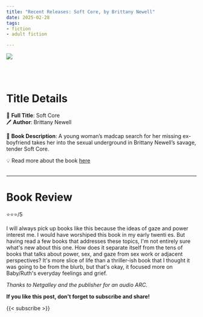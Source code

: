 ```yaml
---
title: "Recent Releases: Soft Core, by Brittany Newell"
date: 2025-02-28
tags: 
- fiction
- adult fiction

---
```


![](https://mpd-biblio-covers.imgix.net/9780374613891.jpg)

<br>
<br>

# Title Details

📕 **Full Title**: Soft Core
 \
🖊 **Author**: Brittany Newell

🔎 **Book Description**: A young woman’s madcap search for her missing ex-boyfriend takes her into the sexual underground in Brittany Newell’s savage, tender Soft Core.

💡️ Read more about the book [here](https://us.macmillan.com/books/9780374613891/softcore/)
<br>
<br>

---

# Book Review

⭐⭐⭐/5

I will always pick up books like this because the ideas of gaze and power interest me. I would have worshiped this book in my early twenti es. But having read a few books that addresses these topics, I'm not entirely sure what's new about this one. How does it separate itself from the tens of books that talks about power, sex, and gaze from sex work or adjacent perspectives? It's more slice of life than a thriller-ish book that I thought it was going to be from the blurb, but that's okay, it focused more on Baby/Ruth's everyday feelings and grief.

_Thanks to Netgalley and the publisher for an audio ARC._

**If you like this post, don't forget to subscribe and share!**

{{< subscribe >}}
